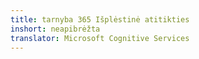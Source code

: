 ```yaml
---
title: tarnyba 365 Išplėstinė atitikties
inshort: neapibrėžta
translator: Microsoft Cognitive Services
---
```




